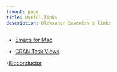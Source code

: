 ```yaml
---
layout: page
title: Useful links
description: Oleksandr Savenkov's links
---
```


- [Emacs for Mac](https://vigou3.github.io/emacs-modified-macos/)

- [CRAN Task Views](https://cran.r-project.org/web/views/)

-[Bioconductor](https://www.bioconductor.org/)
